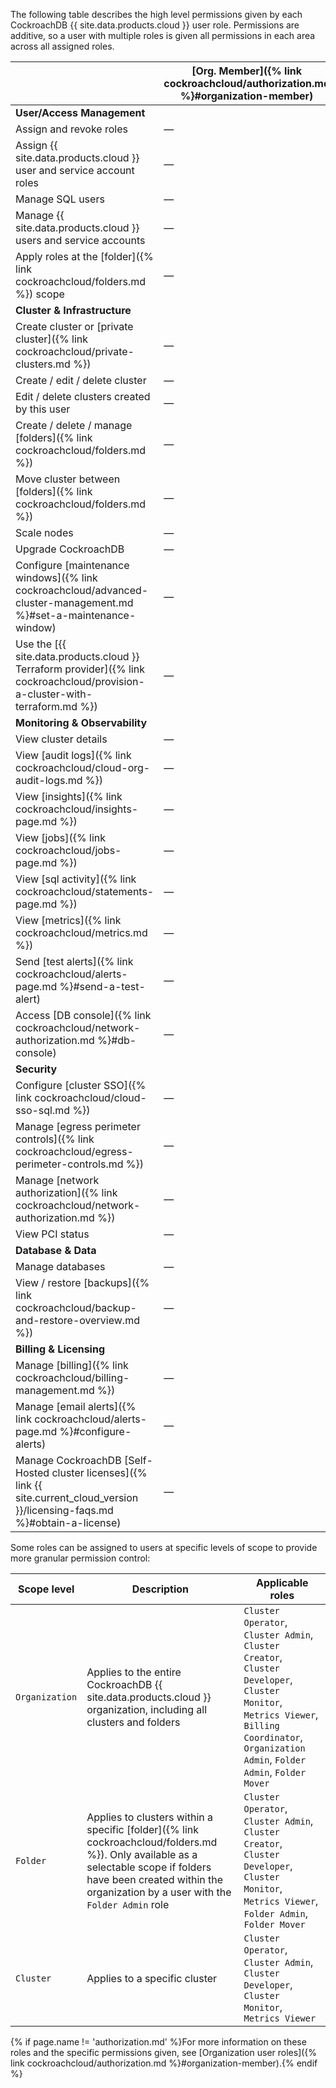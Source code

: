 The following table describes the high level permissions given by each CockroachDB {{ site.data.products.cloud }} user role. Permissions are additive, so a user with multiple roles is given all permissions in each area across all assigned roles.

<div class="roles-table" markdown="1">

|  | [Org. Member]({% link cockroachcloud/authorization.md %}#organization-member) | [Org. Admin]({% link cockroachcloud/authorization.md %}#organization-admin) | [Billing Coord.]({% link cockroachcloud/authorization.md %}#billing-coordinator) | [Cluster Creator]({% link cockroachcloud/authorization.md %}#cluster-creator) | [Cluster Operator]({% link cockroachcloud/authorization.md %}#cluster-operator) | [Cluster Admin]({% link cockroachcloud/authorization.md %}#cluster-admin) | [Cluster Developer]({% link cockroachcloud/authorization.md %}#cluster-developer) | [Cluster Monitor]({% link cockroachcloud/authorization.md %}#cluster-monitor) | [Metrics Viewer]({% link cockroachcloud/authorization.md %}#metrics-viewer) | [Folder Admin]({% link cockroachcloud/authorization.md %}#folder-admin) | [Folder Mover]({% link cockroachcloud/authorization.md %}#folder-mover) |
|---|-------------|-------------|------------------|------------------|-------------------|----------------|--------------------|------------------|----------------|----------------|----------------|
| **User/Access Management** |  |  |  |  |  |  |  |  |  |
| Assign and revoke roles | — | ✓ | — | — | — | ✓ | — | — | — | — | — |
| Assign {{ site.data.products.cloud }} user and service account roles | — | — | — | — | — | ✓ | — | — | — | — | — |
| Manage SQL users | — | — | — | — | — | ✓ | — | — | — | — | — |
| Manage {{ site.data.products.cloud }} users and service accounts | — | ✓ | — | — | — | ✓ | — | — | — | — | — |
| Apply roles at the [folder]({% link cockroachcloud/folders.md %}) scope | — | — | — | — | — | — | — | — | — | ✓ | — |
| **Cluster & Infrastructure** |  |  |  |  |  |  |  |  |  |
| Create cluster or [private cluster]({% link cockroachcloud/private-clusters.md %}) | — | — | — | ✓ | — | — | — | — | — | — | — |
| Create / edit / delete cluster | — | — | — | — | — | ✓ | — | — | — | — | — |
| Edit / delete clusters created by this user | — | — | — | ✓ | — | — | — | — | — | — | — |
| Create / delete / manage [folders]({% link cockroachcloud/folders.md %}) | — | — | — | — | — | — | — | — | — | ✓ | — |
| Move cluster between [folders]({% link cockroachcloud/folders.md %}) | — | — | — | — | — | — | — | — | — | — | ✓ |
| Scale nodes | — | — | — | — | ✓ | ✓ | — | — | — | — | — |
| Upgrade CockroachDB | — | — | — | — | ✓ | ✓ | — | — | — | — | — |
| Configure [maintenance windows]({% link cockroachcloud/advanced-cluster-management.md %}#set-a-maintenance-window) | — | — | — | — | ✓ | ✓ | — | — | — | — | — |
| Use the [{{ site.data.products.cloud }} Terraform provider]({% link cockroachcloud/provision-a-cluster-with-terraform.md %}) | — | — | — | ✓ | — | ✓ | — | — | — | — | — |
| **Monitoring & Observability** |  |  |  |  |  |  |  |  |  |
| View cluster details | — | — | — | — | — | — | ✓ | — | — | — | — |
| View [audit logs]({% link cockroachcloud/cloud-org-audit-logs.md %}) | — | — | — | — | ✓ | ✓ | — | — | — | — | — |
| View [insights]({% link cockroachcloud/insights-page.md %}) | — | — | — | — | ✓ | ✓ | — | ✓ | — | — | — |
| View [jobs]({% link cockroachcloud/jobs-page.md %}) | — | — | — | — | ✓ | ✓ | — | ✓ | — | — | — |
| View [sql activity]({% link cockroachcloud/statements-page.md %}) | — | — | — | — | ✓ | ✓ | — | ✓ | — | — | — |
| View [metrics]({% link cockroachcloud/metrics.md %}) | — | — | — | — | ✓ | ✓ | — | — | ✓ | — | — |
| Send [test alerts]({% link cockroachcloud/alerts-page.md %}#send-a-test-alert) | — | — | — | — | ✓ | ✓ | — | — | — | — | — |
| Access [DB console]({% link cockroachcloud/network-authorization.md %}#db-console) | — | — | — | — | ✓ | ✓ | ✓ | — | — | — | — |
| **Security** |  |  |  |  |  |  |  |  |  |
| Configure [cluster SSO]({% link cockroachcloud/cloud-sso-sql.md %}) | — | — | — | — | ✓ | ✓ | — | — | — | — | — |
| Manage [egress perimeter controls]({% link cockroachcloud/egress-perimeter-controls.md %}) | — | — | — | — | — | ✓ | — | — | — | — | — |
| Manage [network authorization]({% link cockroachcloud/network-authorization.md %}) | — | — | — | — | ✓ | ✓ | — | — | — | — | — |
| View PCI status | — | — | — | — | ✓ | ✓ | — | — | — | — | — |
| **Database & Data** |  |  |  |  |  |  |  |  |  |
| Manage databases | — | — | — | — | ✓ | ✓ | — | — | — | — | — |
| View / restore [backups]({% link cockroachcloud/backup-and-restore-overview.md %}) | — | — | — | — | ✓ | ✓ | — | — | — | — | — |
| **Billing & Licensing** |  |  |  |  |  |  |  |  |  |
| Manage [billing]({% link cockroachcloud/billing-management.md %}) | — | — | ✓ | — | — | — | — | — | — | — | — |
| Manage [email alerts]({% link cockroachcloud/alerts-page.md %}#configure-alerts) | — | ✓ | — | — | — | — | — | — | — | — | — |
| Manage CockroachDB [Self-Hosted cluster licenses]({% link {{ site.current_cloud_version }}/licensing-faqs.md %}#obtain-a-license) | — | ✓ | — | — | — | — | — | — | — | — | — |

</div>

Some roles can be assigned to users at specific levels of scope to provide more granular permission control:

| **Scope level** | **Description** | **Applicable roles** |
|---|---|---|
| `Organization` | Applies to the entire CockroachDB {{ site.data.products.cloud }} organization, including all clusters and folders | `Cluster Operator`, `Cluster Admin`, `Cluster Creator`, `Cluster Developer`, `Cluster Monitor`, `Metrics Viewer`, `Billing Coordinator`, `Organization Admin`, `Folder Admin`, `Folder Mover` |
| `Folder` | Applies to clusters within a specific [folder]({% link cockroachcloud/folders.md %}). Only available as a selectable scope if folders have been created within the organization by a user with the `Folder Admin` role | `Cluster Operator`, `Cluster Admin`, `Cluster Creator`, `Cluster Developer`, `Cluster Monitor`, `Metrics Viewer`, `Folder Admin`, `Folder Mover` |
| `Cluster` | Applies to a specific cluster | `Cluster Operator`, `Cluster Admin`, `Cluster Developer`, `Cluster Monitor`, `Metrics Viewer` |

{% if page.name != 'authorization.md' %}For more information on these roles and the specific permissions given, see [Organization user roles]({% link cockroachcloud/authorization.md %}#organization-member).{% endif %}
